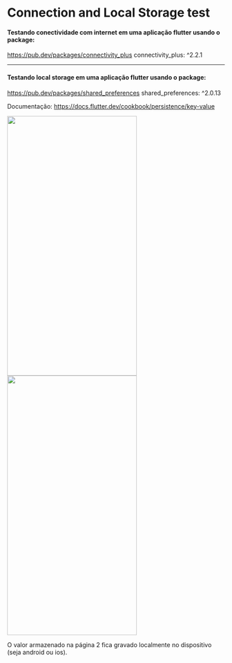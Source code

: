 # Connection and Local Storage test

#### Testando conectividade com internet em uma aplicação flutter usando o package:

https://pub.dev/packages/connectivity_plus
connectivity_plus: ^2.2.1

-----------------------------------------------------------------

#### Testando local storage em uma aplicação flutter usando o package:

https://pub.dev/packages/shared_preferences
shared_preferences: ^2.0.13

Documentação:
https://docs.flutter.dev/cookbook/persistence/key-value


<img src="https://user-images.githubusercontent.com/100291684/162502757-9882c32e-6e23-434d-8e14-f5890c98b89d.jpeg" width="300" height="600" />  <img src="https://user-images.githubusercontent.com/100291684/162502758-5bce2b62-e669-4da7-9940-56540a12a2cb.jpeg" width="300" height="600" />


O valor armazenado na página 2 fica gravado localmente no dispositivo (seja android ou ios).


